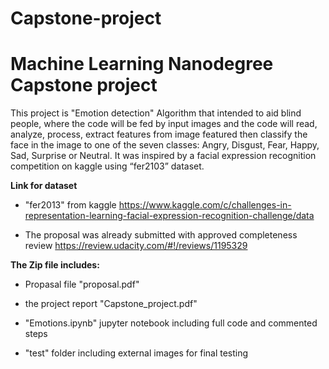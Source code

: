 # Capstone-project

# Machine Learning Nanodegree Capstone project
This project is "Emotion detection" Algorithm that intended to aid blind people, where the code will be fed by input images and the code will read, analyze, process, extract features from image featured then classify the face in the image to one of the seven classes: Angry, Disgust, Fear, Happy, Sad, Surprise or Neutral. It was inspired by a facial expression recognition competition on kaggle using “fer2103” dataset.

**Link for dataset** 
* "fer2013" from kaggle
https://www.kaggle.com/c/challenges-in-representation-learning-facial-expression-recognition-challenge/data 

* The proposal was already submitted with approved completeness review https://review.udacity.com/#!/reviews/1195329

**The Zip file includes:**

* Propasal file "proposal.pdf" 

* the project report "Capstone_project.pdf"

* "Emotions.ipynb" jupyter notebook including full code and commented steps

* "test" folder including external images for final testing




